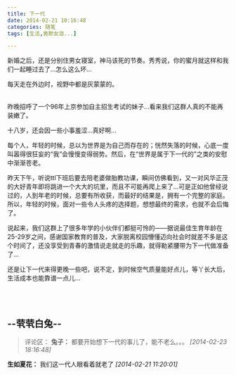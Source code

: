 ```yaml
---
title: 下一代
date: 2014-02-21 10:16:48
categories: 随笔
tags: [生活,男默女泪...]

---
```

新婚之后，还是分别住男女寝室，神马该死的节奏。秀秀说，你的蜜月就这样和我们一起睡过去了...怎么这么坏...

每天走在外边时，视野中都是灰蒙蒙的。<br /><br />

昨晚招呼了一个96年上京参加自主招生考试的妹子...看来我们这群人真的不能再装嫩了。

十八岁，还会因一些小事羞涩...真好啊...

每个人，年轻的时候，总以为世界是为自己而存在的；恍然失落的时候，心底一度叫嚣得很狂妄的“我”会慢慢变得弱势。然后，在“世界是属于下一代的”之类的安慰中渐渐苍老。

昨天下午，听说ttl下班后要去陪老婆做胎教功课，瞬间仿佛看到，又一对风华正茂的大好青年即将跳进一个大大的坑里，而且不可能再爬上来了...可是正如他曾经说过的，人到年老的时候，总要有所收获，而最好的结果是，拥有一个完整的家庭。所以，年轻的时候，面对一些令人头疼的选择题，想想最终的需求，也就不会后悔了。

说起来，我们这群上了很多年学的小伙伴们都挺可怜的——据说最佳生育年龄在25-29岁之间，感谢国家教育的普及，大家脱离校园懵懂迈向社会时就差不多是这个时间了，还没享受到青春的激情说走就走的乐趣，就得勒紧腰带为下一代做准备了...

还是让下一代来得更晚一些吧，说不定，到时候空气质量能好点儿，等丫长大后，生活成本也能靠谱一点儿...

<br /><br />

--茕茕白兔--
---
>评论区：
>**兔子：** 都要开始想下一代的事儿了，能不老么。。。  *[2014-02-23 18:16:48]*
>
**生如夏花：** 我们这一代人眼看着就老了  *[2014-02-21 11:20:01]*
>
